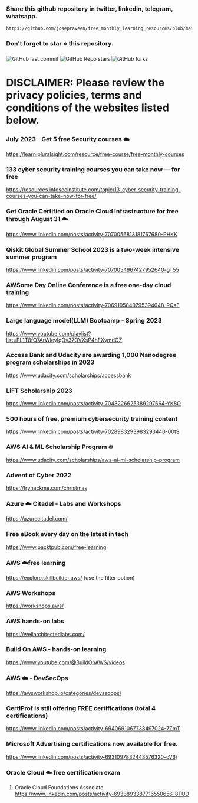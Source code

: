 ### Share this github repository in twitter, linkedin, telegram, whatsapp. 
```
https://github.com/josepraveen/free_monthly_learning_resources/blob/main/resources/readme.md
```

### Don't forget to star ⭐ this repository. 

![GitHub last commit](https://img.shields.io/github/last-commit/josepraveen/free_monthly_learning_resources) ![GitHub Repo stars](https://img.shields.io/github/stars/josepraveen/free_monthly_learning_resources?style=social) ![GitHub forks](https://img.shields.io/github/forks/josepraveen/free_monthly_learning_resources?style=social)


# DISCLAIMER: Please review the privacy policies, terms and conditions of the websites listed below.

### July 2023 - Get 5 free Security courses :cloud:
https://learn.pluralsight.com/resource/free-course/free-monthly-courses

### 133 cyber security training courses you can take now — for free
https://resources.infosecinstitute.com/topic/13-cyber-security-training-courses-you-can-take-now-for-free/

### Get Oracle Certified on Oracle Cloud Infrastructure for free through August 31 :cloud:
https://www.linkedin.com/posts/activity-7070056813181767680-PHKK

### Qiskit Global Summer School 2023 is a two-week intensive summer program
https://www.linkedin.com/posts/activity-7070054967427952640-gT55

### AWSome Day Online Conference is a free one-day cloud training
https://www.linkedin.com/posts/activity-7069195840795394048-RQsE

### Large language model(LLM) Bootcamp - Spring 2023
https://www.youtube.com/playlist?list=PL1T8fO7ArWleyIqOy37OVXsP4hFXymdOZ

### Access Bank and Udacity are awarding 1,000 Nanodegree program scholarships in 2023
https://www.udacity.com/scholarships/accessbank

### LiFT Scholarship 2023
https://www.linkedin.com/posts/activity-7048226625389297664-YK8O

### 500 hours of free, premium cybersecurity training content
https://www.linkedin.com/posts/activity-7028983293983293440-00tS

### AWS AI & ML Scholarship Program 🔥
https://www.udacity.com/scholarships/aws-ai-ml-scholarship-program

### Advent of Cyber 2022
https://tryhackme.com/christmas

### Azure :cloud: Citadel - Labs and Workshops
https://azurecitadel.com/
 
### Free eBook every day on the latest in tech 
https://www.packtpub.com/free-learning

### AWS :cloud:free learning
https://explore.skillbuilder.aws/ (use the filter option)

### AWS Workshops
https://workshops.aws/

### AWS hands-on labs
https://wellarchitectedlabs.com/

### Build On AWS - hands-on learning
https://www.youtube.com/@BuildOnAWS/videos

### AWS :cloud: - DevSecOps 
https://awsworkshop.io/categories/devsecops/

### CertiProf is still offering FREE certifications (total 4 certifications)
https://www.linkedin.com/posts/activity-6940691067738497024-7ZmT

### Microsoft Advertising certifications now available for free. 
https://www.linkedin.com/posts/activity-6931097832443576320-cV6j

### Oracle Cloud :cloud: free certification exam 
1) Oracle Cloud Foundations Associate 
https://www.linkedin.com/posts/activity-6933893387716550656-8TUD

  
